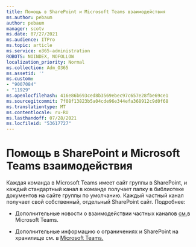 ```yaml
---
title: Помощь в SharePoint и Microsoft Teams взаимодействия
ms.author: pebaum
author: pebaum
manager: scotv
ms.date: 07/27/2021
ms.audience: ITPro
ms.topic: article
ms.service: o365-administration
ROBOTS: NOINDEX, NOFOLLOW
localization_priority: Normal
ms.collection: Adm_O365
ms.assetid: ''
ms.custom:
- "9007084"
- "11929"
ms.openlocfilehash: 416e86b693ced8b3569ebec97c657e28fbe69ce1
ms.sourcegitcommit: 7f08f13823b5a04cde96e344efa368912c9d0f68
ms.translationtype: MT
ms.contentlocale: ru-RU
ms.lasthandoff: 07/28/2021
ms.locfileid: "53617727"
---
```

# <a name="help-with-the-sharepoint-and-microsoft-teams-interaction"></a>Помощь в SharePoint и Microsoft Teams взаимодействия

Каждая команда в Microsoft Teams имеет сайт группы в SharePoint, и каждый стандартный канал в команде получает папку в библиотеке документов на сайте группы по умолчанию. Каждый частный канал получает свой собственный, отдельный SharePoint сайт. Подробнее:

- Дополнительные новости о взаимодействии частных каналов [см.](/MicrosoftTeams/private-channels#private-channel-sharepoint-sites)в Microsoft Teams.

- Дополнительные информацию о ограничениях и SharePoint на хранилище см. в [Microsoft Teams.](/microsoftteams/limits-specifications-teams#storage) 

